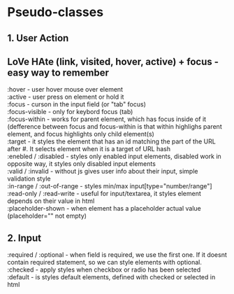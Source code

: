 # Pseudo-classes

## 1. User Action
LoVe HAte (link, visited, hover, active) + focus - easy way to remember 
---
:hover - user hover mouse over element <br>
:active - user press on element or hold it <br>
:focus - curson in the input field (or "tab" focus) <br>
:focus-visible - only for keybord focus (tab) <br>
:focus-within - works for parent element, which has focus inside of it (defference between focus and focus-within is that within highlighs parent element, and focus highlights only child element(s) <br>
:target - it styles the element that has an id matching the part of the URL after #. It selects element when it is a target of URL hash <br>
:enebled / :disabled - styles only enabled input elements, disabled work in opposite way, it styles only disabled input elements <br>
:valid / :invalid - without js gives user info about their input, simple validation style <br> 
:in-range / :out-of-range - styles min/max input[type="number/range"] <br>
:read-only / :read-write - useful for input/textarea, it styles element depends on their value in html <br>
:placeholder-shown - when element has a placeholder actual value (placeholder="" not empty)

## 2. Input 
:required / :optional - when field is required, we use the first one. If it doesnt contain required statement, so we can style elements with optional. <br>
:checked - apply styles when checkbox or radio has been selected <br>
:default - is styles default elements, defined with checked or selected in html <br>
